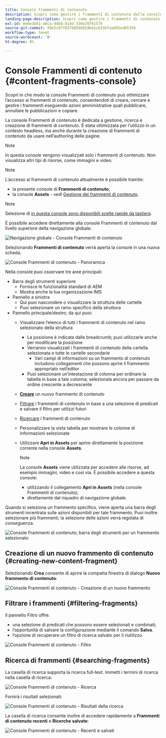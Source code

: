 ```yaml
---
title: Console Frammenti di contenuto
description: Scopri come gestire i frammenti di contenuto dalla console Frammenti di contenuto.
landing-page-description: Scopri come gestire i frammenti di contenuto dalla console Frammenti di contenuto. La console è incentrata sull’utilizzo di volumi elevati di frammenti di contenuto per casi d’uso headless, ma viene utilizzata anche per l’authoring delle pagine.
exl-id: 0e6e3b61-a0ca-44b8-914d-336e29761579
source-git-commit: 99e3c07f8376859692db41c633bfaa602ed65358
workflow-type: tm+mt
source-wordcount: '0'
ht-degree: 0%

---
```


# Console Frammenti di contenuto  {#content-fragments-console}

Scopri in che modo la console Frammenti di contenuto può ottimizzare l’accesso ai frammenti di contenuto, consentendoti di creare, cercare e gestire i frammenti eseguendo azioni amministrative quali pubblicare, annullare le pubblicazioni e copiare.

La console Frammenti di contenuto è dedicata a gestione, ricerca e creazione di frammenti di contenuto. È stata ottimizzata per l’utilizzo in un contesto headless, ma anche durante la creazione di frammenti di contenuto da usare nell’authoring delle pagine.

>[!NOTE]
>
>In questa console vengono visualizzati solo i frammenti di contenuto. Non visualizza altri tipi di risorse, come immagini e video.

>[!NOTE]
>
>L’accesso ai frammenti di contenuto attualmente è possibile tramite:
>
>* la presente console di **Frammenti di contenuto**;
>* la console **Assets** - vedi [Gestione dei frammenti di contenuto](/help/assets/content-fragments/content-fragments-managing.md).


>[!NOTE]
>
>Selezione di [in questa console sono disponibili scelte rapide da tastiera](/help/sites-cloud/administering/content-fragments/content-fragments-console-keyboard-shortcuts.md).

È possibile accedere direttamente alla console Frammenti di contenuto dal livello superiore della navigazione globale:

![Navigazione globale - Console Frammenti di contenuto](assets/cfc-global-navigation.png)

Selezionando **Frammenti di contenuto** verrà aperta la console in una nuova scheda.

![Console Frammenti di contenuto - Panoramica](assets/cfc-console-overview.png)

Nella console puoi osservare tre aree principali:

* Barra degli strumenti superiore
   * Fornisce le funzionalità standard di AEM
   * Mostra anche la tua organizzazione IMS
* Pannello a sinistra
   * Qui puoi nascondere o visualizzare la struttura delle cartelle
   * Puoi selezionare un ramo specifico della struttura
* Pannello principale/destro; da qui puoi:
   * Visualizzare l’elenco di tutti i frammenti di contenuto nel ramo selezionato della struttura
      * La posizione è indicata dalle breadcrumb; puoi utilizzarle anche per modificare la posizione
      * Verranno visualizzati i frammenti di contenuto della cartella selezionata e tutte le cartelle secondarie
         * Vari campi di informazioni su un frammento di contenuto includono collegamenti che possono aprire il frammento appropriato nell’editor
      * Puoi selezionare un’intestazione di colonna per ordinare la tabella in base a tale colonna; selezionala ancora per passare da ordine crescente a decrescente
   * **[Creare](#creating-new-content-fragment)** un nuovo frammento di contenuto
   * [Filtrare](#filtering-fragments) i frammenti di contenuto in base a una selezione di predicati e salvare il filtro per utilizzi futuri
   * [Ricercare](#searching-fragments) i frammenti di contenuto
   * Personalizzare la vista tabella per mostrare le colonne di informazioni selezionate
   * Utilizzare **Apri in Assets** per aprire direttamente la posizione corrente nella console **Assets**.

      >[!NOTE]
      >
      >La console **Assets** viene utilizzata per accedere alle risorse, ad esempio immagini, video e così via.  È possibile accedere a questa console:
      >
      >* utilizzando il collegamento **Apri in Assets** (nella console Frammenti di contenuto);
      >* direttamente dal riquadro di navigazione globale.


Quando si seleziona un frammento specifico, viene aperta una barra degli strumenti incentrata sulle azioni disponibili per tale frammento. Puoi inoltre selezionare più frammenti; la selezione delle azioni verrà regolata di conseguenza.

![Console Frammenti di contenuto; barra degli strumenti per un frammento selezionato](assets/cfc-fragment-toolbar.png)

## Creazione di un nuovo frammento di contenuto {#creating-new-content-fragment}

Selezionando **Crea** consente di aprire la compatta finestra di dialogo **Nuovo frammento di contenuto**:

![Console Frammenti di contenuto - Creazione di un nuovo frammento](assets/cfc-console-create.png)

## Filtrare i frammenti {#filtering-fragments}

Il pannello Filtro offre:

* una selezione di predicati che possono essere selezionati e combinati;
* l’opportunità di salvare la configurazione mediante il comando **Salva**.
* l’opzione di recuperare un filtro di ricerca salvato per il riutilizzo.

![Console Frammenti di contenuto - Filtro](assets/cfc-console-filter.png)

## Ricerca di frammenti {#searching-fragments}

La casella di ricerca supporta la ricerca full-text. Immetti i termini di ricerca nella casella di ricerca:

![Console Frammenti di contenuto - Ricerca](assets/cfc-console-search-01.png)

Fornirà i risultati selezionati:

![Console Frammenti di contenuto - Risultati della ricerca](assets/cfc-console-search-02.png)

La casella di ricerca consente inoltre di accedere rapidamente a **Frammenti di contenuto recenti** e **Ricerche salvate**:

![Console Frammenti di contenuto - Recenti e salvati](assets/cfc-console-search-03.png)

